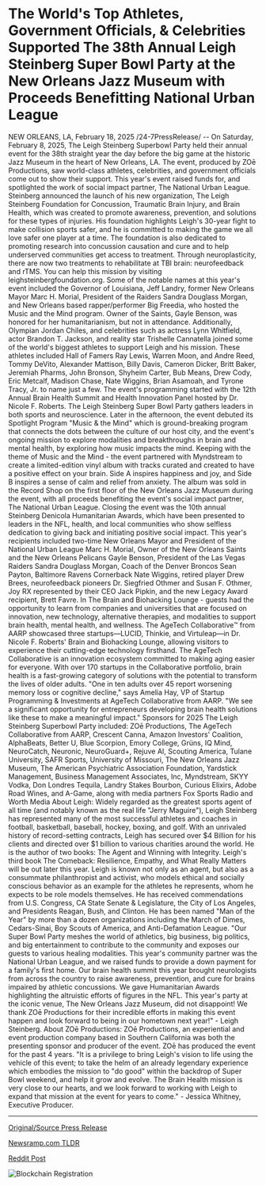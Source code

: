 # The World's Top Athletes, Government Officials, & Celebrities Supported The 38th Annual Leigh Steinberg Super Bowl Party at the New Orleans Jazz Museum with Proceeds Benefitting National Urban League

NEW ORLEANS, LA, February 18, 2025 /24-7PressRelease/ -- On Saturday, February 8, 2025, The Leigh Steinberg Superbowl Party held their annual event for the 38th straight year the day before the big game at the historic Jazz Museum in the heart of New Orleans, LA. The event, produced by ZOē Productions, saw world-class athletes, celebrities, and government officials come out to show their support. This year's event raised funds for, and spotlighted the work of social impact partner, The National Urban League.   Steinberg announced the launch of his new organization, The Leigh Steinberg Foundation for Concussion, Traumatic Brain Injury, and Brain Health, which was created to promote awareness, prevention, and solutions for these types of injuries. His foundation highlights Leigh's 30-year fight to make collision sports safer, and he is committed to making the game we all love safer one player at a time. The foundation is also dedicated to promoting research into concussion causation and cure and to help underserved communities get access to treatment. Through neuroplasticity, there are now two treatments to rehabilitate at TBI brain: neurofeedback and rTMS. You can help this mission by visiting leighsteinbergfoundation.org.  Some of the notable names at this year's event included the Governor of Louisiana, Jeff Landry, former New Orleans Mayor Marc H. Morial, President of the Raiders Sandra Douglass Morgan, and New Orleans based rapper/performer Big Freedia, who hosted the Music and the Mind program. Owner of the Saints, Gayle Benson, was honored for her humanitarianism, but not in attendance. Additionally, Olympian Jordan Chiles, and celebrities such as actress Lynn Whitfield, actor Brandon T. Jackson, and reality star Trishelle Cannatella joined some of the world's biggest athletes to support Leigh and his mission. These athletes included Hall of Famers Ray Lewis, Warren Moon, and Andre Reed, Tommy DeVito, Alexander Mattison, Billy Davis, Cameron Dicker, Britt Baker, Jeremiah Pharms, John Bronson, Shyheim Carter, Bub Means, Drew Cody, Eric Metcalf, Madison Chase, Nate Wiggins, Brian Asamoah, and Tyrone Tracy, Jr. to name just a few.  The event's programming started with the 12th Annual Brain Health Summit and Health Innovation Panel hosted by Dr. Nicole F. Roberts. The Leigh Steinberg Super Bowl Party gathers leaders in both sports and neuroscience. Later in the afternoon, the event debuted its Spotlight Program "Music & the Mind" which is ground-breaking program that connects the dots between the culture of our host city, and the event's ongoing mission to explore modalities and breakthroughs in brain and mental health, by exploring how music impacts the mind. Keeping with the theme of Music and the Mind - the event partnered with Myndstream to create a limited-edition vinyl album with tracks curated and created to have a positive effect on your brain. Side A inspires happiness and joy, and Side B inspires a sense of calm and relief from anxiety. The album was sold in the Record Shop on the first floor of the New Orleans Jazz Museum during the event, with all proceeds benefiting the event's social impact partner, The National Urban League.  Closing the event was the 10th annual Steinberg Denicola Humanitarian Awards, which have been presented to leaders in the NFL, health, and local communities who show selfless dedication to giving back and initiating positive social impact. This year's recipients included two-time New Orleans Mayor and President of the National Urban League Marc H. Morial, Owner of the New Orleans Saints and the New Orleans Pelicans Gayle Benson, President of the Las Vegas Raiders Sandra Douglass Morgan, Coach of the Denver Broncos Sean Payton, Baltimore Ravens Cornerback Nate Wiggins, retired player Drew Brees, neurofeedback pioneers Dr. Siegfried Othmer and Susan F. Othmer, Joy RX represented by their CEO Jack Pipkin, and the new Legacy Award recipient, Brett Favre.  In The Brain and Biohacking Lounge - guests had the opportunity to learn from companies and universities that are focused on innovation, new technology, alternative therapies, and modalities to support brain health, mental health, and wellness.  The AgeTech Collaborative™ from AARP showcased three startups—LUCID, Thinkie, and Virtuleap—in Dr. Nicole F. Roberts' Brain and Biohacking Lounge, allowing visitors to experience their cutting-edge technology firsthand. The AgeTech Collaborative is an innovation ecosystem committed to making aging easier for everyone. With over 170 startups in the Collaborative portfolio, brain health is a fast-growing category of solutions with the potential to transform the lives of older adults.  "One in ten adults over 45 report worsening memory loss or cognitive decline," says Amelia Hay, VP of Startup Programming & Investments at AgeTech Collaborative from AARP. "We see a significant opportunity for entrepreneurs developing brain health solutions like these to make a meaningful impact."  Sponsors for 2025 The Leigh Steinberg Superbowl Party included: ZOē Productions, The AgeTech Collaborative from AARP, Crescent Canna, Amazon Investors' Coalition, AlphaBeats, Better U, Blue Scorpion, Emory College, Grüns, IQ Mind, NeuroCatch, Neuronic, NeuroGuard+, Rejuve AI, Scouting America, Tulane University, SAFR Sports, University of Missouri, The New Orleans Jazz Museum, The American Psychiatric Association Foundation, Yardstick Management, Business Management Associates, Inc, Myndstream, SKYY Vodka, Don Londres Tequila, Landry Stakes Bourbon, Curious Elixirs, Adobe Road Wines, and A-Game, along with media partners Fox Sports Radio and Worth Media  About Leigh:  Widely regarded as the greatest sports agent of all time (and notably known as the real life "Jerry Maguire"), Leigh Steinberg has represented many of the most successful athletes and coaches in football, basketball, baseball, hockey, boxing, and golf. With an unrivaled history of record-setting contracts, Leigh has secured over $4 Billion for his clients and directed over $1 billion to various charities around the world. He is the author of two books: The Agent and Winning with Integrity. Leigh's third book The Comeback: Resilience, Empathy, and What Really Matters will be out later this year.  Leigh is known not only as an agent, but also as a consummate philanthropist and activist, who models ethical and socially conscious behavior as an example for the athletes he represents, whom he expects to be role models themselves. He has received commendations from U.S. Congress, CA State Senate & Legislature, the City of Los Angeles, and Presidents Reagan, Bush, and Clinton. He has been named "Man of the Year" by more than a dozen organizations including the March of Dimes, Cedars-Sinai, Boy Scouts of America, and Anti-Defamation League.  "Our Super Bowl Party meshes the world of athletics, big business, big politics, and big entertainment to contribute to the community and exposes our guests to various healing modalities. This year's community partner was the National Urban League, and we raised funds to provide a down payment for a family's first home. Our brain health summit this year brought neurologists from across the country to raise awareness, prevention, and cure for brains impaired by athletic concussions. We gave Humanitarian Awards highlighting the altruistic efforts of figures in the NFL. This year's party at the iconic venue, The New Orleans Jazz Museum, did not disappoint! We thank ZOē Productions for their incredible efforts in making this event happen and look forward to being in our hometown next year!" - Leigh Steinberg.  About ZOē Productions:  ZOē Productions, an experiential and event production company based in Southern California was both the presenting sponsor and producer of the event. ZOē has produced the event for the past 4 years.   "It is a privilege to bring Leigh's vision to life using the vehicle of this event; to take the helm of an already legendary experience which embodies the mission to "do good" within the backdrop of Super Bowl weekend, and help it grow and evolve. The Brain Health mission is very close to our hearts, and we look forward to working with Leigh to expand that mission at the event for years to come." - Jessica Whitney, Executive Producer. 

---

[Original/Source Press Release](https://www.24-7pressrelease.com/press-release/519825/the-worlds-top-athletes-government-officials-celebrities-supported-the-38th-annual-leigh-steinberg-super-bowl-party-at-the-new-orleans-jazz-museum-with-proceeds-benefitting-national-urban-league)
                    

[Newsramp.com TLDR](https://newsramp.com/curated-news/leigh-steinberg-superbowl-party-raises-awareness-for-brain-health-and-concussion-prevention/83ae452a3e0f30c445dd39a35ae56aa5) 

 



[Reddit Post](https://www.reddit.com/r/newsramp/comments/1itdzt7/leigh_steinberg_superbowl_party_raises_awareness/) 



![Blockchain Registration](https://cdn.newsramp.app/24-7PressRelease/qrcode/252/19/ricem2dL.webp)